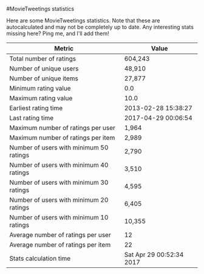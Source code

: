 #MovieTweetings statistics

Here are some MovieTweetings statistics. Note that these are autocalculated and may not be completely up to date. Any interesting stats missing here? Ping me, and I'll add them!

Metric | Value
--- | ---
Total number of ratings                 | 604,243
Number of unique users                  | 48,910
Number of unique items                  | 27,877
Minimum rating value                    | 0.0
Maximum rating value                    | 10.0
Earliest rating time                    | 2013-02-28 15:38:27
Last rating time                        | 2017-04-29 00:06:54
Maximum number of ratings per user      | 1,964
Maximum number of ratings per item      | 2,989
Number of users with minimum 50 ratings | 2,790
Number of users with minimum 40 ratings | 3,510
Number of users with minimum 30 ratings | 4,595
Number of users with minimum 20 ratings | 6,405
Number of users with minimum 10 ratings | 10,355
Average number of ratings per user      | 12
Average number of ratings per item      | 22
Stats calculation time                  | Sat Apr 29 00:52:34 2017

